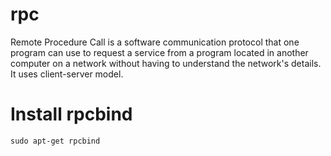 # rpc
Remote Procedure Call is a software communication protocol that one program can use to request a service from a program located in another computer on a network without having to understand the network's details. It uses client-server model.

# Install rpcbind
    sudo apt-get rpcbind

